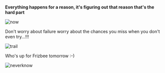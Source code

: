 
**Everything happens for a reason, it's figuring out that reason that's the hard part**

![now](https://user-images.githubusercontent.com/40513098/41807097-377a834e-76c1-11e8-9261-13dc4872d7ea.jpg)

 Don't worry about failure worry about the chances you miss when you don't even try...!!!

![trail](https://user-images.githubusercontent.com/40513098/41807185-b6ae5c98-76c2-11e8-8ecc-e20463356fd8.png)

Who's up for Frizbee tomorrow :-)

![neverknow](https://user-images.githubusercontent.com/40513098/41807243-a0fa9154-76c3-11e8-8481-bf47f4c00321.jpg)

